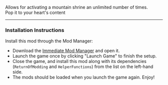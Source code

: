 Allows for activating a mountain shrine an unlimited number of times.  
Pop it to your heart's content

---

### Installation Instructions

Install this mod through the Mod Manager:
* Download the [Immediate Mod Manager](https://thunderstore.io/c/risk-of-rain-returns/p/ReturnOfModding/ImmediateModManager) and open it.
* Launch the game once by clicking "Launch Game" to finish the setup.
* Close the game, and install this mod along with its dependencies (`ReturnOfModding` and `HelperFunctions`) from the list on the left-hand side.
* The mods should be loaded when you launch the game again. Enjoy!